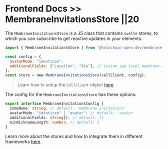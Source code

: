 # Frontend Docs >> MembraneInvitationsStore ||20

The `MembraneInvitationsStore` is a JS class that contains `svelte` stores, to which you can subscribe to get reactive updates in your elements.

```js
import { MembraneInvitationsStore } from "@holochain-open-dev/membrane-invitations";

const config = {
  avatarMode: "identicon",
  additionalFields: ["Location", "Bio"], // Custom app level membrane-invitation fields
};
const store = new MembraneInvitationsStore(cellClient, config);
```

> Learn how to setup the `CellClient` object [here](https://www.npmjs.com/package/@holochain-open-dev/cell-client).

The config for the `MembraneInvitationsStore` has these options:

```ts
export interface MembraneInvitationsConfig {
  zomeName: string; // default: 'membrane-invitations'
  avatarMode: "identicon" | "avatar"; // default: 'avatar'
  additionalFields: string[]; // default: []
  minNicknameLength: number; // default: 3
}
```

Learn more about the stores and how to integrate them in different frameworks [here](https://holochain-open-dev.github.io/reusable-modules/frontend/using/#stores).
